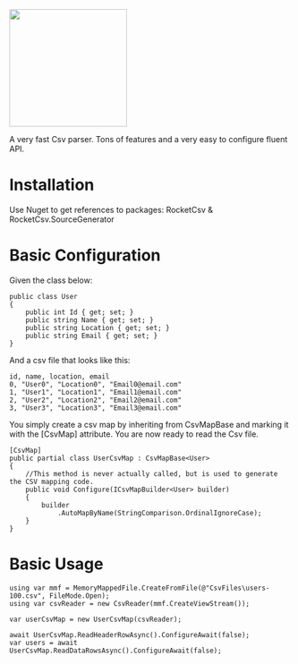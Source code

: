 
<img src="https://github.com/Phylum123/RocketCsv/assets/16786358/7691f5c7-94b4-4640-86a5-711e9e7ee061" width="210">

A very fast Csv parser. Tons of features and a very easy to configure fluent API.

# Installation
Use Nuget to get references to packages: RocketCsv & RocketCsv.SourceGenerator

# Basic Configuration
Given the class below:

```
public class User
{
    public int Id { get; set; }
    public string Name { get; set; }
    public string Location { get; set; }
    public string Email { get; set; }
}
```

And a csv file that looks like this:

```
id, name, location, email
0, "User0", "Location0", "Email0@email.com"
1, "User1", "Location1", "Email1@email.com"
2, "User2", "Location2", "Email2@email.com"
3, "User3", "Location3", "Email3@email.com"

```

You simply create a csv map by inheriting from CsvMapBase<T> and marking it with the [CsvMap] attribute. You are now ready to read the Csv file.

```
[CsvMap]
public partial class UserCsvMap : CsvMapBase<User>
{
    //This method is never actually called, but is used to generate the CSV mapping code.
    public void Configure(ICsvMapBuilder<User> builder)
    {
        builder
            .AutoMapByName(StringComparison.OrdinalIgnoreCase);
    }
}
```

# Basic Usage

```
using var mmf = MemoryMappedFile.CreateFromFile(@"CsvFiles\users-100.csv", FileMode.Open);
using var csvReader = new CsvReader(mmf.CreateViewStream());

var userCsvMap = new UserCsvMap(csvReader);

await UserCsvMap.ReadHeaderRowAsync().ConfigureAwait(false);
var users = await UserCsvMap.ReadDataRowsAsync().ConfigureAwait(false);
```

